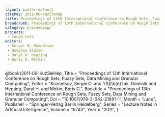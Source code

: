```yaml
---
layout: bibtex-default
citekey: 2011-06-KuzSleHep
title: Proceedings of 13th International Conference on Rough Sets  Fuzzy Sets  Data Mining and Granular Computing (2011)
breadcrumb: Proceedings of 13th International Conference on Rough Sets  Fuzzy Sets  Data Mining and Granular Computing (2011)
category: proceedings
projects:
 - rough-sets
editors:
 - Sergei O. Kuznetsov
 - Dominik Ślęzak
 - Daryl H. Hepting
 - Boris G. Mirkin
---
```

@book{2011-06-KuzSleHep,
	Title =  "Proceedings of 13th International Conference on Rough Sets, Fuzzy Sets, Data Mining and Granular Computing",
	Editor =  "Kuznetsov, Sergei O. and \'{S}l\k{e}zak, Dominik and Hepting, Daryl H. and Mirkin, Boris G.",
	Booktitle =  "Proceedings of 13th International Conference on Rough Sets, Fuzzy Sets, Data Mining and Granular Computing",
	Doi =  "10.1007/978-3-642-21881-1",
	Month =  "June",
	Publisher =  "Springer-Verlag Berlin Heidelberg",
	Series =  "Lecture Notes in Artificial Intelligence",
	Volume =  "6743",
	Year =  "2011",
}
